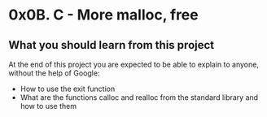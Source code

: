 # 0x0B. C - More malloc, free
## What you should learn from this project
At the end of this project you are expected to be able to explain to anyone, without the help of Google:
* How to use the exit function
* What are the functions calloc and realloc from the standard library and how to use them
